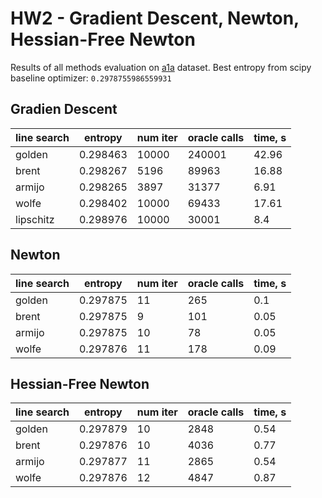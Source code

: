 # HW2 - Gradient Descent, Newton, Hessian-Free Newton

Results of all methods evaluation on [a1a](https://www.csie.ntu.edu.tw/~cjlin/libsvmtools/datasets/binary.html) dataset.
Best entropy from scipy baseline optimizer: `0.2978755986559931`

## Gradien Descent 
| line search   |   entropy |   num iter |   oracle calls |   time, s |
|---------------|-----------|------------|----------------|-----------|
| golden        |  0.298463 |      10000 |         240001 |     42.96 |
| brent         |  0.298267 |       5196 |          89963 |     16.88 |
| armijo        |  0.298265 |       3897 |          31377 |      6.91 |
| wolfe         |  0.298402 |      10000 |          69433 |     17.61 |
| lipschitz     |  0.298976 |      10000 |          30001 |       8.4 |

## Newton 
| line search   |   entropy |   num iter |   oracle calls |   time, s |
|---------------|-----------|------------|----------------|-----------|
| golden        |  0.297875 |         11 |            265 |      0.1  |
| brent         |  0.297875 |          9 |            101 |      0.05 |
| armijo        |  0.297875 |         10 |             78 |      0.05 |
| wolfe         |  0.297876 |         11 |            178 |      0.09 |

## Hessian-Free Newton
| line search   |   entropy |   num iter |   oracle calls |   time, s |
|---------------|-----------|------------|----------------|-----------|
| golden        |  0.297879 |         10 |           2848 |      0.54 |
| brent         |  0.297876 |         10 |           4036 |      0.77 |
| armijo        |  0.297877 |         11 |           2865 |      0.54 |
| wolfe         |  0.297876 |         12 |           4847 |      0.87 |